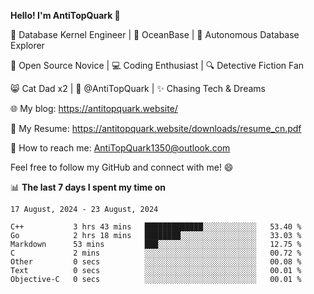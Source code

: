 
**Hello! I'm AntiTopQuark 👋**

🔧 Database Kernel Engineer | 🌊 OceanBase | 🤖 Autonomous Database Explorer

🌱 Open Source Novice | 💻 Coding Enthusiast | 🔍 Detective Fiction Fan

😸 Cat Dad x2 | 🎉 @AntiTopQuark | ✨ Chasing Tech & Dreams

🌐 My blog: https://antitopquark.website/

📄 My Resume: https://antitopquark.website/downloads/resume_cn.pdf

📧 How to reach me: AntiTopQuark1350@outlook.com

Feel free to follow my GitHub and connect with me! 😄

📊 **The last 7 days I spent my time on** 

<!--START_SECTION:waka-->
```text
17 August, 2024 - 23 August, 2024

C++           3 hrs 43 mins   █████████████░░░░░░░░░░░░   53.40 % 
Go            2 hrs 18 mins   ████████░░░░░░░░░░░░░░░░░   33.03 % 
Markdown      53 mins         ███░░░░░░░░░░░░░░░░░░░░░░   12.75 % 
C             2 mins          ░░░░░░░░░░░░░░░░░░░░░░░░░   00.72 % 
Other         0 secs          ░░░░░░░░░░░░░░░░░░░░░░░░░   00.08 % 
Text          0 secs          ░░░░░░░░░░░░░░░░░░░░░░░░░   00.01 % 
Objective-C   0 secs          ░░░░░░░░░░░░░░░░░░░░░░░░░   00.01 %
```
<!--END_SECTION:waka-->



